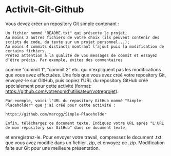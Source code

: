 
# Activit-Git-Github

Vous devez créer un repository Git simple contenant :  

	Un fichier nommé "README.txt" qui présente le projet; 
	Au moins 2 autres fichiers de votre choix (ils peuvent contenir des scripts de code, du texte sur un projet personnel...); 
	Au moins 4 commits distincts montrant l’ajout puis la modification de certains fichiers. 
	Prêtez attention à la qualité de vos messages de commit et essayez d’être précis. Par exemple, évitez des commentaires 
comme “commit 1”, “commit 2” etc. qui n'expliquent pas les modifications que vous avez effectuées.  Une fois que vous avez créé 
votre repository Git, envoyez-le sur GitHub, puis copiez l’URL du repository GitHub créé spécialement pour cette activité 
	(format: https://github.com/votrenomd'utilisateur/votreprojet). 

	Par exemple, voici l'URL du repository GitHub nommé "Simple-Placeholder" que j'ai créé pour cette activité : 
	
	https://github.com/marcgg/Simple-Placeholder  
	
	Enfin, téléchargez ce document texte. Indiquez votre URL après "L'URL de mon repository sur GitHub" dans ce document texte, 
et enregistrez-le. Pour envoyer votre travail, compressez le document .txt que vous avez modifié dans un fichier .zip, et envoyez ce .zip.
	Modification faite sur Git pour une meilleure présentation.
